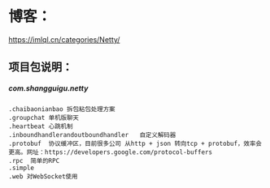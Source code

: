 # 博客：
https://imlql.cn/categories/Netty/


## 项目包说明：
##### com.shangguigu.netty
    .chaibaonianbao 拆包粘包处理方案
    .groupchat 单机版聊天
    .heartbeat 心跳机制
    .inboundhandlerandoutboundhandler   自定义解码器
    .protobuf  协议缓冲区，目前很多公司 从http + json 转向tcp + protobuf，效率会更高。网址：https://developers.google.com/protocol-buffers
    .rpc  简单的RPC
    .simple 
    .web 对WebSocket使用
    
    